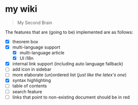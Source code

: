 # my wiki

> My Second Brain

The features that are (going to be) implemented are as follows:

- [x] theorem box
- [x] multi-language support
  - [x] multi-language article
  - [x] UI i18n
- [x] internal link support (including auto language fallback)
- [ ] add icon in sidebar
- [ ] more elaborate (un)ordered list (_just like the latex's one_)
- [x] syntax highlighting
- [ ] table of contents
- [ ] search feature
- [ ] links that point to non-existing document should be in red
